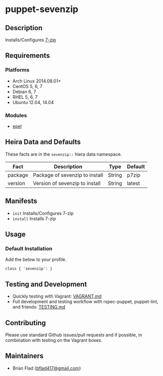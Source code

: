 # puppet-sevenzip

## Description

Installs/Configures [7-zip](http://7-zip.org/)

## Requirements

### Platforms

* Arch Linux 2014.08.01+ 
* CentOS 5, 6, 7 
* Debian 6, 7 
* RHEL 5, 6, 7
* Ubuntu 12.04, 14.04

### Modules

* [epel](https://forge.puppetlabs.com/stahnma/epel/)

## Heira Data and Defaults

These facts are in the `sevenzip::` hiera data namespace.

Fact | Description | Type | Default
-----|-------------|------|--------
package | Package of sevenzip to install | String | p7zip
version | Version of sevenzip to install | String | latest

## Manifests

* `init` Installs/Configures 7-zip
* `install` Installs 7-zip

## Usage

### Default Installation

Add the below to your profile.

    class { 'sevenzip': }

## Testing and Development

* Quickly testing with Vagrant: [VAGRANT.md](VAGRANT.md)
* Full development and testing workflow with rspec-puppet, puppet-lint, and friends: [TESTING.md](TESTING.md)

## Contributing

Please use standard Github issues/pull requests and if possible, in combination with testing on the Vagrant boxes.

## Maintainers

* Brian Flad (<bflad417@gmail.com>)
